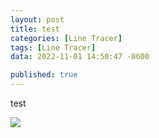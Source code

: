 ```yaml
---
layout: post
title: test
categories: [Line Tracer]
tags: [Line Tracer]
data: 2022-11-01 14:50:47 -0600

published: true
---
```


test

![](../images/jekyll-logo.png)